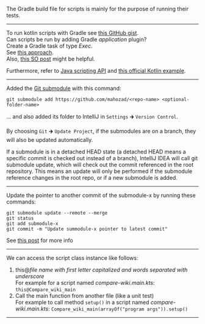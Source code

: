 The Gradle build file for scripts is mainly for the purpose of running their tests.

---

To run kotlin scripts with Gradle see [this GitHub gist](https://gist.github.com/bamboo/f29e738c2a17a36e87c814b7452afe31).  
Can scripts be run by adding Gradle *application* plugin?  
Create a Gradle task of type *Exec*.  
See [this approach](https://kotlinexpertise.com/execute-kotlin-scripts-with-gradle/).  
Also, [this SO post](https://stackoverflow.com/q/34974039) might be helpful.

Furthermore, refer to [Java scripting API](https://docs.oracle.com/en/java/javase/11/scripting/java-scripting-api.html)
and [this official Kotlin example](https://github.com/JetBrains/kotlin/blob/master/libraries/examples/kotlin-jsr223-local-example/src/test/kotlin/org/jetbrains/kotlin/script/jsr223/KotlinJsr223ScriptEngineIT.kt). 

---

Added the [Git submodule](https://git-scm.com/book/en/v2/Git-Tools-Submodules) with this command:
```shell
git submodule add https://github.com/mahozad/<repo-name> <optional-folder-name>
```
... and also added its folder to IntelliJ in `Settings` 🡲 `Version Control`. 

By choosing `Git` 🡲 `Update Project`, if the submodules are on a branch, they will also be updated automatically.

If a submodule is in a detached HEAD state (a detached HEAD means a specific commit is checked out instead of a branch),
IntelliJ IDEA will call git submodule update, which will check out the commit referenced in the root repository.
This means an update will only be performed if the submodule reference changes in the root repo, or if a new submodule is added.

---

Update the pointer to another commit of the submodule-x by running these commands:

```shell
git submodule update --remote --merge
git status
git add submodule-x
git commit -m "Update summodule-x pointer to latest commit"
```

See [this post](https://stackoverflow.com/a/8191413) for more info

---

We can access the script class instance like follows:
  1. this@*file name with first letter capitalized and words separated with underscore*  
     For example for a script named *compare-wiki.main.kts*: `this@Compare_wiki_main`
  2. Call the main function from another file (like a unit test)  
     For example to call method `setup()` in a script named *compare-wiki.main.kts*:
     `Compare_wiki_main(arrayOf("program args")).setup()`

---
